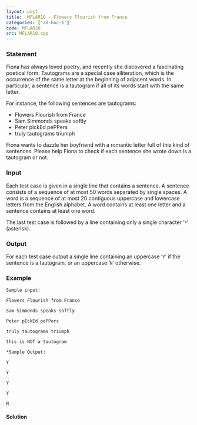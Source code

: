 ```yaml
---
layout: post
title:  MFLAR10 - Flowers Flourish from France
categories: ['ad-hoc-1']
code: MFLAR10
src: MFLAR10.cpp
---
```


### **Statement**

Fiona has always loved poetry, and recently she discovered a fascinating
poetical form. Tautograms are a special case alliteration, which is the
occurrence of the same letter at the beginning of adjacent words. In
particular, a sentence is a tautogram if all of its words start with the same
letter.

For instance, the following sentences are tautograms:

  * Flowers Flourish from France
  * Sam Simmonds speaks softly
  * Peter pIckEd pePPers
  * truly tautograms triumph

Fiona wants to dazzle her boyfriend with a romantic letter full of this kind
of sentences. Please help Fiona to check if each sentence she wrote down is a
tautogram or not.

### Input

Each test case is given in a single line that contains a sentence. A sentence
consists of a sequence of at most 50 words separated by single spaces. A word
is a sequence of at most 20 contiguous uppercase and lowercase letters from
the English alphabet. A word contains at least one letter and a sentence
contains at least one word.

The last test case is followed by a line containing only a single character
‘`*`’ (asterisk).

### Output

For each test case output a single line containing an uppercase ‘`Y`’ if the
sentence is a tautogram, or an uppercase ‘`N`’ otherwise.

### Example

    
    
    Sample input:
    Flowers Flourish from France
    Sam Simmonds speaks softly
    Peter pIckEd pePPers
    truly tautograms triumph
    this is NOT a tautogram
    *Sample Output:
    Y
    Y
    Y
    Y
    N



#### **Solution**



